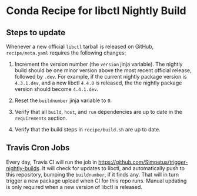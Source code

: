 # Conda Recipe for libctl Nightly Build

## Steps to update

Whenever a new official `libctl` tarball is released on GitHub, `recipe/meta.yaml` requires the following changes:

1. Increment the version number (the `version` jinja variable). The nightly build should be one minor version above the most recent official release, followed by `.dev`. For example, if the current nightly package version is `4.3.1.dev`, and a new libctl `4.4.0` is released, the the nightly package version should become `4.4.1.dev`.

2. Reset the `buildnumber` jinja variable to `0`.

3. Verify that all `build`, `host`, and `run` dependencies are up to date in the `requirements` section.

4. Verify that the build steps in `recipe/build.sh` are up to date.

## Travis Cron Jobs

Every day, Travis CI will  run the job in https://github.com/Simpetus/trigger-nightly-builds. It will check for updates to libctl, and automatically push to this repository, bumping the `buildnumber`, if it finds any. That will in turn trigger a new package upload when CI for this repo runs. Manual updating is only required when a new version of libctl is released.

